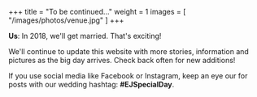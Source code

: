 +++
title = "To be continued..."
weight = 1
images = [
  "/images/photos/venue.jpg"
]
+++

**Us**: In 2018, we'll get married. That's exciting!

We'll continue to update this website with more stories, information and pictures as the big day arrives. Check back often for new additions!

If you use social media like Facebook or Instagram, keep an eye our for posts with our wedding hashtag: **#EJSpecialDay**.
